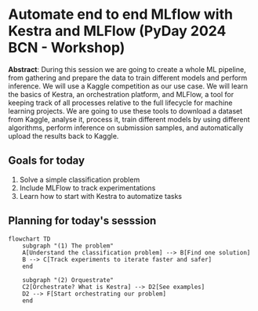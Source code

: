 # Automate end to end MLflow with Kestra and MLFlow (PyDay 2024 BCN - Workshop)

**Abstract**: During this session we are going to create a whole ML pipeline, from gathering and prepare the data to train different models and perform inference. We will use a Kaggle competition as our use case. We will learn the basics of Kestra, an orchestration platform, and MLFlow, a tool for keeping track of all processes relative to the full lifecycle for machine learning projects. We are going to use these tools to download a dataset from Kaggle, analyse it, process it, train different models by using different algorithms, perform inference on submission samples, and automatically upload the results back to Kaggle.

## Goals for today

1. Solve a simple classification problem
2. Include MLFlow to track experimentations
3. Learn how to start with Kestra to automatize tasks

## Planning for today's sesssion

```mermaid
flowchart TD
    subgraph "(1) The problem"
    A[Understand the classification problem] --> B[Find one solution]
    B --> C[Track experiments to iterate faster and safer]
    end

    subgraph "(2) Orquestrate"
    C2[Orchestrate? What is Kestra] --> D2[See examples]
    D2 --> F[Start orchestrating our problem]
    end
```
